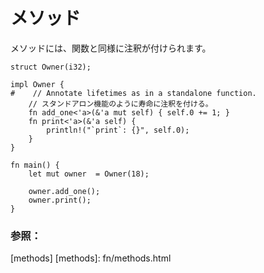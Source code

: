 # <!--Methods--> メソッド

<!--Methods are annotated similarly to functions:-->
メソッドには、関数と同様に注釈が付けられます。

```rust,editable
struct Owner(i32);

impl Owner {
#    // Annotate lifetimes as in a standalone function.
    // スタンドアロン機能のように寿命に注釈を付ける。
    fn add_one<'a>(&'a mut self) { self.0 += 1; }
    fn print<'a>(&'a self) {
        println!("`print`: {}", self.0);
    }
}

fn main() {
    let mut owner  = Owner(18);

    owner.add_one();
    owner.print();
}
```

### <!--See also:--> 参照：

[methods]
[methods]: fn/methods.html
